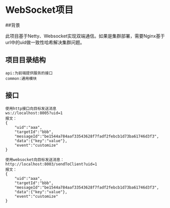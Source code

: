 # WebSocket项目

##背景

此项目基于Netty、Websocket实现双端通信。如果是集群部署，需要Nginx基于url中的uid做一致性哈希解决集群问题。

## 项目目录结构

    api:为前端提供服务的接口
    common:通用模块
    
## 接口

    使用http接口向目标发送消息
    ws://localhost:8005?uid=1
    报文： 
    {
        "uid":"aaa",
        "targetId":"bbb",
        "messageId":"be1544a784aaf33543628f7fadf2febcb1d73ba61746d3f3",
        "data":{"key":"value"},
        "event":"customize"
    }
    
    使用websocket向目标发送消息：
    http://localhost:8003/sendToClient?uid=1
    报文： 
    {
        "uid":"aaa",
        "targetId":"bbb",
        "messageId":"be1544a784aaf33543628f7fadf2febcb1d73ba61746d3f3",
        "data":{"key":"value"},
        "event":"customize"
    }


